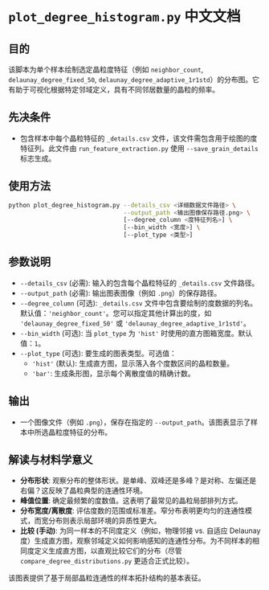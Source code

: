 # `plot_degree_histogram.py` 中文文档

## 目的

该脚本为单个样本绘制选定晶粒度特征（例如 `neighbor_count`, `delaunay_degree_fixed_50`, `delaunay_degree_adaptive_1r1std`）的分布图。它有助于可视化根据特定邻域定义，具有不同邻居数量的晶粒的频率。

## 先决条件

*   包含样本中每个晶粒特征的 `_details.csv` 文件，该文件需包含用于绘图的度特征列。此文件由 `run_feature_extraction.py` 使用 `--save_grain_details` 标志生成。

## 使用方法

```bash
python plot_degree_histogram.py --details_csv <详细数据文件路径> \
                                --output_path <输出图像保存路径.png> \
                                [--degree_column <度特征列名>] \
                                [--bin_width <宽度>] \
                                [--plot_type <类型>]
```

## 参数说明

*   `--details_csv` (必需): 输入的包含每个晶粒特征的 `_details.csv` 文件路径。
*   `--output_path` (必需): 输出图表图像（例如 `.png`）的保存路径。
*   `--degree_column` (可选): `_details.csv` 文件中包含要绘制的度数据的列名。默认值：`'neighbor_count'`。您可以指定其他计算出的度，如 `'delaunay_degree_fixed_50'` 或 `'delaunay_degree_adaptive_1r1std'`。
*   `--bin_width` (可选): 当 `plot_type` 为 `'hist'` 时使用的直方图箱宽度。默认值：`1`。
*   `--plot_type` (可选): 要生成的图表类型。可选值：
    *   `'hist'` (默认): 生成直方图，显示落入各个度数区间的晶粒数量。
    *   `'bar'`: 生成条形图，显示每个离散度值的精确计数。

## 输出

*   一个图像文件（例如 `.png`），保存在指定的 `--output_path`。该图表显示了样本中所选晶粒度特征的分布。

## 解读与材料学意义

*   **分布形状**: 观察分布的整体形状。是单峰、双峰还是多峰？是对称、左偏还是右偏？这反映了晶粒典型的连通性环境。
*   **峰值位置**: 确定最频繁的度数值。这表明了最常见的晶粒局部排列方式。
*   **分布宽度/离散度**: 评估度数的范围或标准差。窄分布表明更均匀的连通性模式，而宽分布则表示局部环境的异质性更大。
*   **比较 (手动)**: 为同一样本的不同度定义（例如，物理邻接 vs. 自适应 Delaunay 度）生成直方图，观察邻域定义如何影响感知的连通性分布。为不同样本的相同度定义生成直方图，以直观比较它们的分布（尽管 `compare_degree_distributions.py` 更适合正式比较）。

该图表提供了基于局部晶粒连通性的样本拓扑结构的基本表征。
